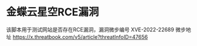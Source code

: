 # 金蝶云星空RCE漏洞
该脚本用于测试网站是否存在RCE漏洞，漏洞微步编号 XVE-2022-22689
微步地址 https://x.threatbook.com/v5/article?threatInfoID=47656
